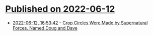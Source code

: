 # [Published on 2022-06-12](index.md)

* [2022-06-12, 16:53:42](https://news.ycombinator.com/item?id=31715988) - [Crop Circles Were Made by Supernatural Forces. Named Doug and Dave](https://www.nytimes.com/2022/06/12/style/crop-circles.html)
